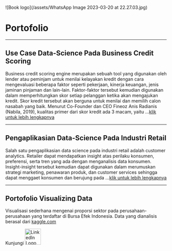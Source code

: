 ![Book logo](/assets/WhatsApp Image 2023-03-20 at 22.27.03.jpg)
# Portofolio
---
## Use Case Data-Science Pada Business Credit Scoring
Business credit scoring engine merupakan sebuah tool yang digunakan oleh lender atau peminjam untuk menilai kelayakan kredit dengan cara mengevaluasi beberapa faktor seperti pekerjaan, kinerja keuangan, jenis jaminan pinjaman dan lain-lain.  Faktor-faktor tersebut kemudian digunakan dalam memperhitungkan skor setiap pelanggan ketika akan mengajukan kredit. Skor kredit tersebut akan berguna untuk menilai dan memilih calon nasabah yang baik. Menurut Co-Founder dan CEO Fineoz Anis Radianis (Nabila, 2019), kualitas primer dari skor kredit ada 3 macam, yaitu ...[klik untuk lebih lengkapnya](https://itsacid-my.sharepoint.com/:w:/g/personal/5031201058_mhs_its_ac_id/EWdE1hcNuYNIib-PAsMFRQAB4-POw2SLeAuxSET2KtOeOQ?e=9ybG5q)

---
## Pengaplikasian Data-Science Pada Industri Retail
Salah satu pengaplikasian data science pada industri retail adalah customer analytics. Retailer dapat mendapatkan insight atas perilaku konsumen, preferensi, serta tren yang ada dengan menganalisis data konsumen. Insight-insight tersebut kemudian dapat digunakan dalam merumuskan strategi marketing, penawaran produk, dan customer services sehingga dapat menggaet konsumen dan berujung pada ...[klik untuk lebih lengkapnya](https://itsacid-my.sharepoint.com/:w:/g/personal/5031201058_mhs_its_ac_id/EWdE1hcNuYNIib-PAsMFRQAB4-POw2SLeAuxSET2KtOeOQ?e=gjx8bm)

---
## Portofolio Visualizing Data
Visualisasi sederhana mengenai proporsi sektor pada perusahaan-perusahaan yang terdaftar di Bursa Efek Indonesia. Data yang dianalisis berasal dari [kaggle.com](https://www.kaggle.com/datasets/muamkh/ihsgstockdata)


Kunjungi
<img assets="linkedin.svg" alt="LinkedIn Logo" width="50" height="50"/>
